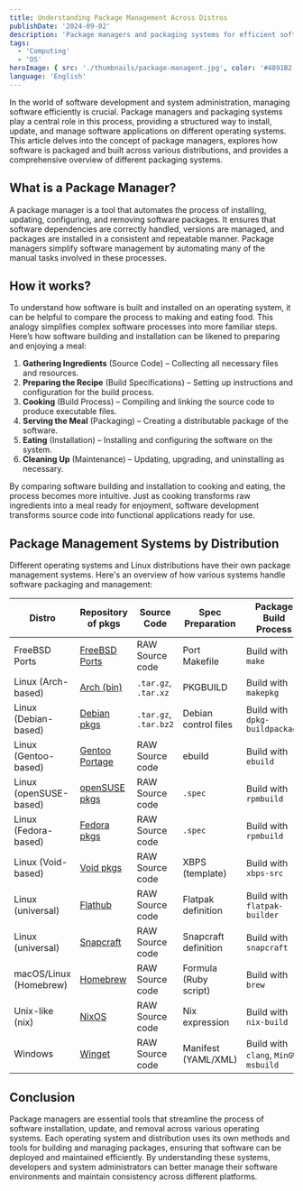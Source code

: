 ```yaml
---
title: Understanding Package Management Across Distros
publishDate: '2024-09-02'
description: 'Package managers and packaging systems for efficient software management'
tags:
  - 'Computing'
  - 'OS'
heroImage: { src: './thumbnails/package-managent.jpg', color: '#4891B2' }
language: 'English'
---
```


In the world of software development and system administration, managing software efficiently is crucial. Package managers and packaging systems play a central role in this process, providing a structured way to install, update, and manage software applications on different operating systems. This article delves into the concept of package managers, explores how software is packaged and built across various distributions, and provides a comprehensive overview of different packaging systems.

## What is a Package Manager?

A package manager is a tool that automates the process of installing, updating, configuring, and removing software packages. It ensures that software dependencies are correctly handled, versions are managed, and packages are installed in a consistent and repeatable manner. Package managers simplify software management by automating many of the manual tasks involved in these processes.

## How it works?

To understand how software is built and installed on an operating system, it can be helpful to compare the process to making and eating food. This analogy simplifies complex software processes into more familiar steps. Here’s how software building and installation can be likened to preparing and enjoying a meal:

1. **Gathering Ingredients** (Source Code) – Collecting all necessary files and resources.
2. **Preparing the Recipe** (Build Specifications) – Setting up instructions and configuration for the build process.
3. **Cooking** (Build Process) – Compiling and linking the source code to produce executable files.
4. **Serving the Meal** (Packaging) – Creating a distributable package of the software.
5. **Eating** (Installation) – Installing and configuring the software on the system.
6. **Cleaning Up** (Maintenance) – Updating, upgrading, and uninstalling as necessary.

By comparing software building and installation to cooking and eating, the process becomes more intuitive. Just as cooking transforms raw ingredients into a meal ready for enjoyment, software development transforms source code into functional applications ready for use.

## Package Management Systems by Distribution

Different operating systems and Linux distributions have their own package management systems. Here's an overview of how various systems handle software packaging and management:

| **Distro**             | **Repository of pkgs**                                 | **Source Code**       | **Spec Preparation**  | **Package Build Process**              | **Final Package Output**     | **Package Manager** |
| ---------------------- | ------------------------------------------------------ | --------------------- | --------------------- | -------------------------------------- | ---------------------------- | ------------------- |
| FreeBSD Ports          | [FreeBSD Ports](https://www.freebsd.org/ports/)        | RAW Source code       | Port Makefile         | Build with `make`                      | Package `.pkg`               | `pkg`               |
| Linux (Arch-based)     | [Arch (bin)](https://archlinux.org/packages/)          | `.tar.gz`, `.tar.xz`  | PKGBUILD              | Build with `makepkg`                   | Package `pkg.tar.zst`        | pacman              |
| Linux (Debian-based)   | [Debian pkgs](https://www.debian.org/distrib/packages) | `.tar.gz`, `.tar.bz2` | Debian control files  | Build with `dpkg-buildpackage`         | Package `.deb`               | apt                 |
| Linux (Gentoo-based)   | [Gentoo Portage](https://packages.gentoo.org/)         | RAW Source code       | ebuild                | Build with `ebuild`                    | Package `.tbz2`, `.txz`      | Portage             |
| Linux (openSUSE-based) | [openSUSE pkgs](https://software.opensuse.org/)        | RAW Source code       | `.spec`               | Build with `rpmbuild`                  | Package `.rpm`               | zypper              |
| Linux (Fedora-based)   | [Fedora pkgs](https://packages.fedoraproject.org/)     | RAW Source code       | `.spec`               | Build with `rpmbuild`                  | Package `.rpm`               | dnf                 |
| Linux (Void-based)     | [Void pkgs](https://voidlinux.org/packages/)           | RAW Source code       | XBPS (template)       | Build with `xbps-src`                  | Package `.xbps`              | xbps                |
| Linux (universal)      | [Flathub](https://flathub.org/)                        | RAW Source code       | Flatpak definition    | Build with `flatpak-builder`           | Package `.flatpak`           | flatpak             |
| Linux (universal)      | [Snapcraft](https://snapcraft.io/store)                | RAW Source code       | Snapcraft definition  | Build with `snapcraft`                 | Package `.snap`              | snapd               |
| macOS/Linux (Homebrew) | [Homebrew](https://brew.sh/)                           | RAW Source code       | Formula (Ruby script) | Build with `brew`                      | Package (varies by platform) | brew                |
| Unix-like (nix)        | [NixOS](https://search.nixos.org/packages)             | RAW Source code       | Nix expression        | Build with `nix-build`                 | Derivation `.drv`            | nix                 |
| Windows                | [Winget](https://github.com/microsoft/winget-pkgs)     | RAW Source code       | Manifest (YAML/XML)   | Build with `clang`, `MinGW`, `msbuild` | Package (`.exe`, `.msi`)     | winget              |

## Conclusion

Package managers are essential tools that streamline the process of software installation, update, and removal across various operating systems.
Each operating system and distribution uses its own methods and tools for building and managing packages, ensuring that software can be deployed and maintained efficiently.
By understanding these systems, developers and system administrators can better manage their software environments and maintain consistency across different platforms.
